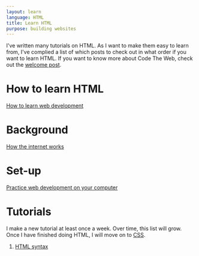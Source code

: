 ```yaml
---
layout: learn
language: HTML
title: Learn HTML
purpose: building websites
---
```

I've written many tutorials on HTML. As I want to make them easy to learn from, I've complied a list of which posts to check out in what order if you want to learn HTML. If you want to know more about Code The Web, check out the [welcome post][welcome].

# How to learn HTML
[How to learn web development][how-to-learn-web-development]

# Background
[How the internet works][how-the-internet-works]

# Set-up
[Practice web development on your computer][web-development-on-your-computer]

# Tutorials
I make a new tutorial at least once a week. Over time, this list will grow. Once I have finished doing HTML, I will move on to [CSS][css].
1. [HTML syntax][html-syntax]

[welcome]: /2017/09/29/welcome/
[how-to-learn-web-development]: /2017/10/04/how-to-learn-web-development/
[how-the-internet-works]: /2017/10/05/how-the-internet-works/
[web-development-on-your-computer]: /2017/10/06/web-development-on-your-computer/
[html-syntax]: /2017/10/06/html-syntax/

[css]: /learn/css